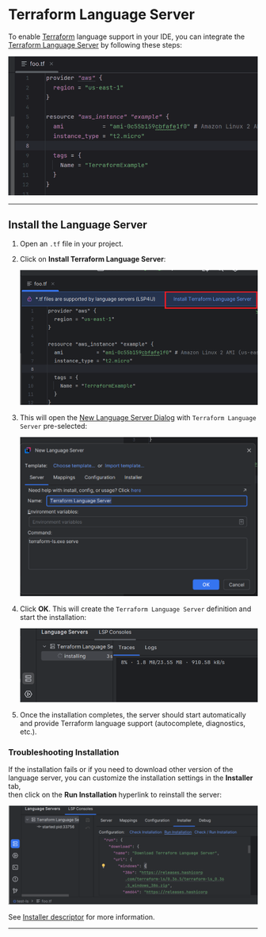 # Terraform Language Server

To enable [Terraform](https://www.terraform.io/) language support in your IDE, you can integrate the [Terraform Language Server](https://github.com/hashicorp/terraform-ls) by following these steps:

![Terraform LS demo](../images/user-defined-ls/terraform-ls/demo_ls.gif)

---

## Install the Language Server

1. Open an `.tf` file in your project.
2. Click on **Install Terraform Language Server**:

   ![Open file](../images/user-defined-ls/terraform-ls/open_file.png)

3. This will open the [New Language Server Dialog](../UserDefinedLanguageServer.md#new-language-server-dialog) with `Terraform Language Server` pre-selected:

   ![New Language Server Dialog](../images/user-defined-ls/terraform-ls/new_language_server_dialog.png)

4. Click **OK**. This will create the `Terraform Language Server` definition and start the installation:

   ![Installing Language Server](../images/user-defined-ls/terraform-ls/language_server_installing.png)

5. Once the installation completes, the server should start automatically and provide Terraform language support (autocomplete, diagnostics, etc.).

### Troubleshooting Installation

If the installation fails or if you need to download other version of the language server, you can customize the installation settings in the **Installer** tab,  
then click on the **Run Installation** hyperlink to reinstall the server:

![Installer tab](../images/user-defined-ls/terraform-ls/installer_tab.png)

See [Installer descriptor](../UserDefinedLanguageServerTemplate.md#installer-descriptor) for more information.

---